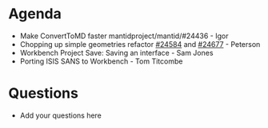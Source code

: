 
Agenda
======

* Make ConvertToMD faster mantidproject/mantid/#24436 - Igor
* Chopping up simple geometries refactor [#24584](https://github.com/mantidproject/mantid/pull/24584) and [#24677](https://github.com/mantidproject/mantid/pull/24677) - Peterson
* Workbench Project Save: Saving an interface - Sam Jones
* Porting ISIS SANS to Workbench - Tom Titcombe

Questions
=========

* Add your questions here
